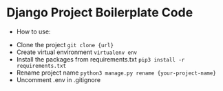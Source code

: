 # Django Project Boilerplate Code

* How to use:
- Clone the project ```git clone {url}```
- Create virtual environment ```virtualenv env```
- Install the packages from requirements.txt ```pip3 install -r requirements.txt```
- Rename project name ```python3 manage.py rename {your-project-name}```
- Uncomment .env in .gitignore